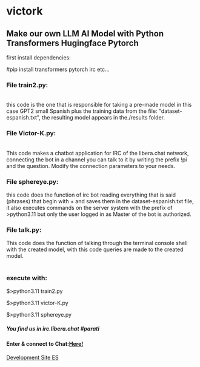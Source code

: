 
<h1> victork </h1>
<h2>Make our own LLM AI Model with Python Transformers Hugingface Pytorch</h2>

first install dependencies:<br/>

#pip install transformers pytorch irc etc...

<h3>File train2.py:</h3>
<br/>
this code is the one that is responsible for taking a pre-made model in this case GPT2 small Spanish plus the training data from the file: "dataset-espanish.txt", the resulting model appears in the./results folder.

<h3>File Victor-K.py:</h3>
<br/>
This code makes a chatbot application for IRC of the libera.chat network, connecting the bot in a channel you can talk to it by writing the prefix !pi and the question. Modify the connection parameters to your needs.
<br/>
<h3>File sphereye.py:</h3>
this code does the function of irc bot reading everything that is said (phrases) that begin with + and saves them in the dataset-espanish.txt file, it also executes commands on the server system with the prefix of >python3.11 but only the user logged in as Master of the bot is authorized.
<br/>
<h3>File talk.py:</h3>
This code does the function of talking through the terminal console shell with the created model, with this code queries are made to the created model.
<br/><br/>

<h3>execute with:</h3>

$>python3.11 train2.py

$>python3.11 victor-K.py

$>python3.11 sphereye.py

<h5>You find us in irc.libera.chat #parati </h5>

<h4>Enter & connect to Chat:<a href="https://web.libera.chat/#parati">Here!</a></h4>

<a href="https://studio.korman.es/index.php/2024/08/08/ia-python3-11/">Development Site ES</a>
